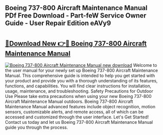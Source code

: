 ## Boeing 737-800 Aircraft Maintenance Manual PDf Free Download - Part-feW Service Owner Guide - User Repair Edition eAVy9

# <h2><a href="http://bc45052.oget.top/?id=Boeing+737-800+Aircraft+Maintenance+Manual">🔗Download New 👉🔴 Boeing 737-800 Aircraft Maintenance Manual</a></h2>

[![Boeing 737-800 Aircraft Maintenance Manual new download](https://i.imgur.com/5g1atiW.png)](http://bc45052.oget.top/?id=Boeing+737-800+Aircraft+Maintenance+Manual)
Welcome to the user manual for your newly set up Boeing 737-800 Aircraft Maintenance Manual. This comprehensive guide is intended to help you get started with your product and provide you with a thorough understanding of its features, functions, and capabilities. You will find clear instructions for installation, usage, maintenance, and troubleshooting. Safety Precautions for Outdoor Use Please take extra precautions when using your new Boeing 737-800 Aircraft Maintenance Manual outdoors. Boeing 737-800 Aircraft Maintenance Manual advanced features include object recognition, motion sensors, customizable alerts, and remote access, all of which can be accessed and customized through the user interface. Let's Get Started! Contact us today and let us Boeing 737-800 Aircraft Maintenance Manual guide you through the process.
